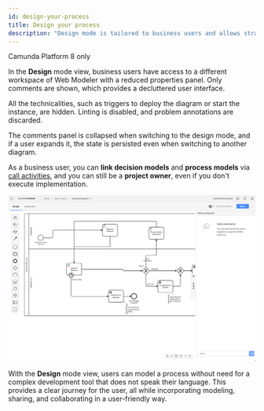 ```yaml
---
id: design-your-process
title: Design your process
description: "Design mode is tailored to business users and allows strategic modeling"
---
```


<span class="badge badge--cloud">Camunda Platform 8 only</span>

In the **Design** mode view, business users have access to a different workspace of Web Modeler with a reduced properties panel. Only comments are shown, which provides a decluttered user interface.

All the technicalities, such as triggers to deploy the diagram or start the instance, are hidden. Linting is disabled, and problem annotations are discarded.

The comments panel is collapsed when switching to the design mode, and if a user expands it, the state is persisted even when switching to another diagram.

As a business user, you can **link decision models** and **process models** via [call activities](/components/modeler/bpmn/call-activities/call-activities.md), and you can still be a **project owner**, even if you don't execute implementation.

![design mode](img/design-mode.png)

With the **Design** mode view, users can model a process without need for a complex development tool that does not speak their language. This provides a clear journey for the user, all while incorporating modeling, sharing, and collaborating in a user-friendly way.
